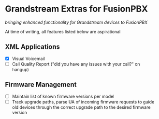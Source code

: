 # Grandstream Extras for FusionPBX
*bringing enhanced functionality for Grandstream devices to FusionPBX*

At time of writing, all features listed below are aspirational

## XML Applications
* [x] Visual Voicemail
* [ ] Call Quality Report ("did you have any issues with your call?" on hangup)

## Firmware Management
* [ ] Maintain list of known firmware versions per model
* [ ] Track upgrade paths, parse UA of incoming firmware requests to guide old devices through the correct upgrade path to the desired firmware version
